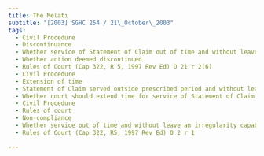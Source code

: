 ```yaml
---
title: The Melati 
subtitle: "[2003] SGHC 254 / 21\_October\_2003"
tags:
  - Civil Procedure
  - Discontinuance
  - Whether service of Statement of Claim out of time and without leave of court invalid
  - Whether action deemed discontinued
  - Rules of Court (Cap 322, R 5, 1997 Rev Ed) O 21 r 2(6)
  - Civil Procedure
  - Extension of time
  - Statement of Claim served outside prescribed period and without leave of court
  - Whether court should extend time for service of Statement of Claim
  - Civil Procedure
  - Rules of court
  - Non-compliance
  - Whether service out of time and without leave an irregularity capable of being cured especially if prejudice to defendants can be compensated by costs
  - Rules of Court (Cap 322, R5, 1997 Rev Ed) O 2 r 1

---
```


